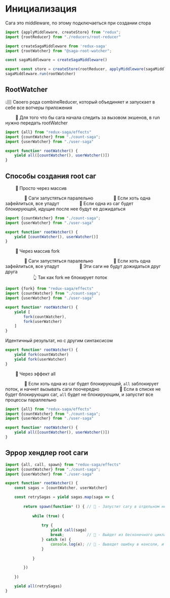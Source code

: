 # Инициализация  
Сага это middleware, по этому подключаеться при создании стора

```typescript
import {applyMiddleware, createStore} from "redux";
import {rootReducer} from "./reducers/root-reducer"

import createSagaMiddleware from 'redux-saga'
import {rootWatcher} from "@saga-root-watcher";

const sagaMiddleware = createSagaMiddleware()

export const store = createStore(rootReducer, applyMiddleware(sagaMiddleware))
sagaMiddleware.run(rootWatcher)
```

## RootWatcher    
👆🏽 Своего рода combineReducer, который объединяет и запускает в себе все вотчеры приложения   

&emsp;&emsp; 🔹 Для того что бы сага начала следить за вызовом экшенов, в run нужно передать rootWatcher

```typescript
import {all} from "redux-saga/effects"
import {countWatcher} from "./count-saga";
import {userWatcher} from "./user-saga"

export function* rootWatcher() {
    yield all([countWatcher(), userWatcher()])
}
```

## Способы создания root саг

&emsp;&emsp; 🔹 Просто через массив  

&emsp;&emsp;&emsp;&emsp; 🎯 Саги запустяться паралельно
&emsp;&emsp;&emsp;&emsp; 🎯 Если хоть одна зафейлиться, все упадут
&emsp;&emsp;&emsp;&emsp; 🎯 Если одна из саг будет блокирующей, идущие после нее будут ее дожидаться
```typescript
import {countWatcher} from "./count-saga";
import {userWatcher} from "./user-saga"

export function* rootWatcher() {
    yield [countWatcher(), userWatcher()]
}
``` 

&emsp;&emsp; 🔹 Через массив fork

&emsp;&emsp;&emsp;&emsp; 🎯 Саги запустяться паралельно
&emsp;&emsp;&emsp;&emsp; 🎯 Если хоть одна зафейлиться, все упадут
&emsp;&emsp;&emsp;&emsp; 🎯 Эти саги не будут дожидаться друг друга  
&emsp;&emsp;&emsp;&emsp;&emsp;&emsp; 👆 Так как fork не блокирует поток   

```typescript
import {fork} from "redux-saga/effects"
import {countWatcher} from "./count-saga";
import {userWatcher} from "./user-saga"

export function* rootWatcher() {
    yield [
        fork(countWatcher),
        fork(userWatcher)
    ]
}
``` 

Идентичный результат, но с другим синтаксисом

```typescript
export function* rootWatcher() {
    yield fork(countWatcher)
    yield fork(userWatcher)
}
```

&emsp;&emsp; 🔹 Через эффект all     

&emsp;&emsp;&emsp;&emsp; 🎯 Если хоть одна из саг будет блокирующей, `all` заблокирует поток, и начнет вызывать саги поочередно
&emsp;&emsp;&emsp;&emsp; 🎯 Если в списке не будет блокирующих саг, `all` будет не блокирующим, и запустит все процессы параллельно

```typescript
import {all} from "redux-saga/effects"
import {countWatcher} from "./count-saga";
import {userWatcher} from "./user-saga"

export function* rootWatcher() {
    yield all([countWatcher(), userWatcher()])
}
```

## Эррор хендлер root саги

```typescript
import {all, call, spawn} from "redux-saga/effects"
import {countWatcher} from "./count-saga";
import {userWatcher} from "./user-saga"

export function* rootWatcher() {
    const sagas = [countWatcher, userWatcher]

    const retrySagas = yield sagas.map(saga => {
        
        return spawn(function* () { // 🎯 - Запустит сагу в отдельном независимом потоке
            
            while (true) {
                
                try {
                    yield call(saga)
                    break;          // 🎯 - Выйдет из бесконечного цикла при успешной отработке
                } catch (e) {
                    console.log(e); // 🎯 - Выведет ошибку в консоли, и сага будет перезапущенна в бесконечном цикле
                }
                
            }

        })
        
    })

    yield all(retrySagas)
}
```